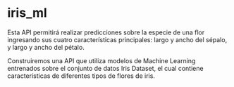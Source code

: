 # iris_ml
Esta API permitirá realizar predicciones sobre la especie de una flor ingresando sus cuatro características principales: largo y ancho del sépalo, y largo y ancho del pétalo. 

Construiremos una API que utiliza modelos de Machine Learning entrenados sobre el conjunto de datos Iris Dataset, el cual contiene características de diferentes tipos de flores de iris. 
